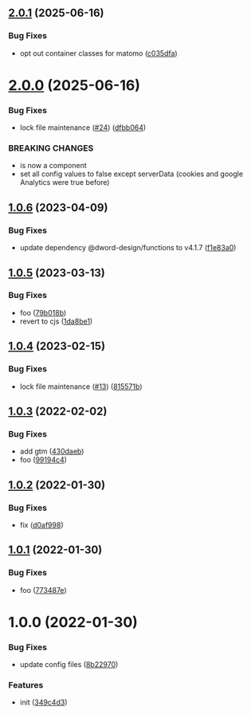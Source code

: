 ## [2.0.1](https://github.com/dword-design/privacy-policy/compare/v2.0.0...v2.0.1) (2025-06-16)


### Bug Fixes

* opt out container classes for matomo ([c035dfa](https://github.com/dword-design/privacy-policy/commit/c035dfa9d064860255499f633fea4bd2512212bb))

# [2.0.0](https://github.com/dword-design/privacy-policy/compare/v1.0.6...v2.0.0) (2025-06-16)


### Bug Fixes

* lock file maintenance ([#24](https://github.com/dword-design/privacy-policy/issues/24)) ([dfbb064](https://github.com/dword-design/privacy-policy/commit/dfbb064ff1b426c9f2711efda75b9ce0fb8ecbd8))


### BREAKING CHANGES

* is now a component
* set all config values to false except serverData (cookies and google Analytics were true before)

## [1.0.6](https://github.com/dword-design/get-privacy-policy/compare/v1.0.5...v1.0.6) (2023-04-09)


### Bug Fixes

* update dependency @dword-design/functions to v4.1.7 ([f1e83a0](https://github.com/dword-design/get-privacy-policy/commit/f1e83a067ce83f2c397c9705d9858f668c36becb))

## [1.0.5](https://github.com/dword-design/get-privacy-policy/compare/v1.0.4...v1.0.5) (2023-03-13)


### Bug Fixes

* foo ([79b018b](https://github.com/dword-design/get-privacy-policy/commit/79b018b5863b96c48845ce89dd68e67abe06512b))
* revert to cjs ([1da8be1](https://github.com/dword-design/get-privacy-policy/commit/1da8be1a9582aea2e165dcb103bb3ad913bdeabe))

## [1.0.4](https://github.com/dword-design/get-privacy-policy/compare/v1.0.3...v1.0.4) (2023-02-15)


### Bug Fixes

* lock file maintenance ([#13](https://github.com/dword-design/get-privacy-policy/issues/13)) ([815571b](https://github.com/dword-design/get-privacy-policy/commit/815571ba622728c7d0e59f061fbdee7db6f6c91f))

## [1.0.3](https://github.com/dword-design/get-privacy-policy/compare/v1.0.2...v1.0.3) (2022-02-02)


### Bug Fixes

* add gtm ([430daeb](https://github.com/dword-design/get-privacy-policy/commit/430daebbca8b2ee22d94f49b5bd2a8dab91f15a1))
* foo ([99194c4](https://github.com/dword-design/get-privacy-policy/commit/99194c468bddb27780feccb91aa9c7532061e04f))

## [1.0.2](https://github.com/dword-design/get-privacy-policy/compare/v1.0.1...v1.0.2) (2022-01-30)


### Bug Fixes

* fix ([d0af998](https://github.com/dword-design/get-privacy-policy/commit/d0af998166b94f61f9c9cde002d3396e8609a169))

## [1.0.1](https://github.com/dword-design/get-privacy-policy/compare/v1.0.0...v1.0.1) (2022-01-30)


### Bug Fixes

* foo ([773487e](https://github.com/dword-design/get-privacy-policy/commit/773487eef3d9985906f91d0ab41ba1001543e2bc))

# 1.0.0 (2022-01-30)


### Bug Fixes

* update config files ([8b22970](https://github.com/dword-design/get-privacy-policy/commit/8b22970dafe4dcf2a2d32ffc4c9ac1b6f866ece7))


### Features

* init ([349c4d3](https://github.com/dword-design/get-privacy-policy/commit/349c4d33c6d6e5ff73dc11ee5dce3c2bd26c1804))
